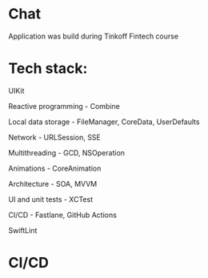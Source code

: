 # Chat
Application was build during Tinkoff Fintech course

# Tech stack:

UIKit

Reactive programming - Combine

Local data storage - FileManager, CoreData, UserDefaults

Network - URLSession, SSE

Multithreading - GCD, NSOperation

Animations -  CoreAnimation

Architecture - SOA, MVVM

UI and unit tests - XCTest

CI/CD - Fastlane, GitHub Actions

SwiftLint

# CI/CD
